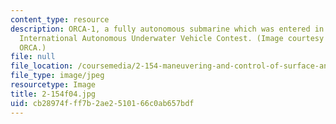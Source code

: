 ```yaml
---
content_type: resource
description: ORCA-1, a fully autonomous submarine which was entered in the First Annual
  International Autonomous Underwater Vehicle Contest. (Image courtesy of MIT Project
  ORCA.)
file: null
file_location: /coursemedia/2-154-maneuvering-and-control-of-surface-and-underwater-vehicles-13-49-fall-2004/cb28974fff7b2ae2510166c0ab657bdf_2-154f04.jpg
file_type: image/jpeg
resourcetype: Image
title: 2-154f04.jpg
uid: cb28974f-ff7b-2ae2-5101-66c0ab657bdf
---
```

